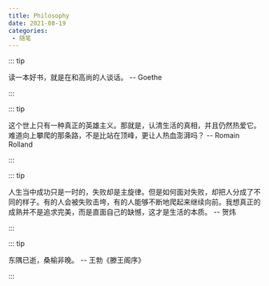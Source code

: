 ```yaml
---
title: Philosophy
date: 2021-08-19
categories:
 - 随笔
---
```


<!-- more -->



::: tip

读一本好书，就是在和高尚的人谈话。 -- Goethe

:::



::: tip

这个世上只有一种真正的英雄主义。那就是，认清生活的真相，并且仍然热爱它。难道向上攀爬的那条路，不是比站在顶峰，更让人热血澎湃吗？ -- Romain Rolland

:::



::: tip

人生当中成功只是一时的，失败却是主旋律。但是如何面对失败，却把人分成了不同的样子。有的人会被失败击垮，有的人能够不断地爬起来继续向前。我想真正的成熟并不是追求完美，而是直面自己的缺憾，这才是生活的本质。 -- 贺炜

:::



::: tip

东隅已逝，桑榆非晚。 -- 王勃《滕王阁序》

:::